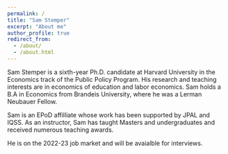 ```yaml
---
permalink: /
title: "Sam Stemper"
excerpt: "About me"
author_profile: true
redirect_from: 
  - /about/
  - /about.html
---
```


Sam Stemper is a sixth-year Ph.D. candidate at Harvard University in the Economics track of the Public Policy Program. His research and teaching interests are in economics of education and labor economics. Sam holds a B.A in Economics from Brandeis University, where he was a Lerman Neubauer Fellow.

Sam is an EPoD affilliate whose work has been supported by JPAL and IQSS. As an instructor, Sam has taught Masters and undergraduates and received numerous teaching awards.

He is on the 2022-23 job market and will be avaialble for interviews.
